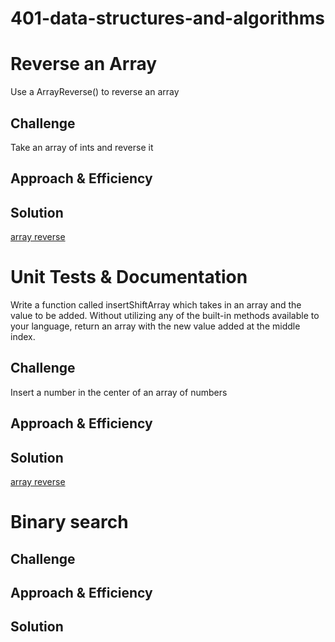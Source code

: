 # 401-data-structures-and-algorithms

# Reverse an Array
<!-- Short summary or background information -->
Use a ArrayReverse() to reverse an array

## Challenge
<!-- Description of the challenge -->
Take an array of ints and reverse it

## Approach & Efficiency
<!-- What approach did you take? Why? What is the Big O space/time for this approach? -->

## Solution
<!-- Embedded whiteboard image -->
[array reverse](.assets/array-reverse.PNG)


# Unit Tests & Documentation
Write a function called insertShiftArray which takes in an array and the value to be added. Without utilizing any of the built-in methods available to your language, return an array with the new value added at the middle index.

## Challenge
Insert a number in the center of an array of numbers

## Approach & Efficiency


## Solution
[array reverse](.assets/unit-tests.PNG)


# Binary search

<!-- Short summary or background information -->


## Challenge
<!-- Description of the challenge -->


## Approach & Efficiency
<!-- What approach did you take? Why? What is the Big O space/time for this approach? -->

## Solution
<!-- Embedded whiteboard image -->
